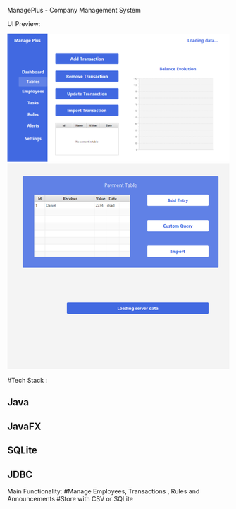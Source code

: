 ManagePlus - Company Management System

UI Preview:

![preview](/git1.PNG)
![preview](/git2.PNG)

#Tech Stack : 
## Java
## JavaFX
## SQLite
## JDBC

Main Functionality: 
#Manage Employees, Transactions , Rules and Announcements
#Store with CSV or SQLite

